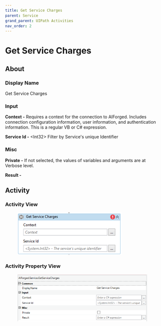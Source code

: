 ```yaml
---
title: Get Service Charges
parent: Service
grand_parent: UIPath Activities
nav_order: 2
---
```


# Get Service Charges

## About

### Display Name

Get Service Charges

### Input

**Context -** Requires a context for the connection to AIForged. Includes connection configuration information, user information, and authentication information. This is a regular VB or C# expression.

**Service Id -** \<Int32> Filter by Service's unique Identifier

### Misc

**Private -** If not selected, the values of variables and arguments are at Verbose level.

**Result -**

## Activity

### Activity View

<figure><img src="../../.gitbook/assets/image (113).png" alt=""><figcaption></figcaption></figure>

### Activity Property View

<figure><img src="../../.gitbook/assets/image (19).png" alt=""><figcaption></figcaption></figure>
